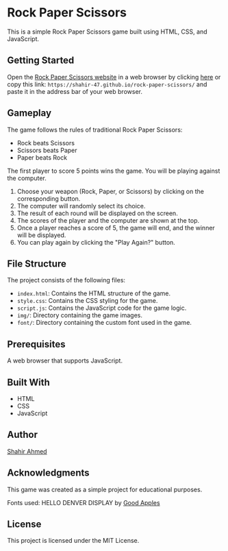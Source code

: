 # Rock Paper Scissors

This is a simple Rock Paper Scissors game built using HTML, CSS, and JavaScript.

## Getting Started

Open the [Rock Paper Scissors website](https://shahir-47.github.io/rock-paper-scissors/) in a web browser by clicking [here](https://shahir-47.github.io/rock-paper-scissors/) or copy this link: `https://shahir-47.github.io/rock-paper-scissors/` and paste it in the address bar of your web browser.

## Gameplay

The game follows the rules of traditional Rock Paper Scissors:

- Rock beats Scissors
- Scissors beats Paper
- Paper beats Rock

The first player to score 5 points wins the game.
You will be playing against the computer.

1. Choose your weapon (Rock, Paper, or Scissors) by clicking on the corresponding button.
2. The computer will randomly select its choice.
3. The result of each round will be displayed on the screen.
4. The scores of the player and the computer are shown at the top.
5. Once a player reaches a score of 5, the game will end, and the winner will be displayed.
6. You can play again by clicking the "Play Again?" button.

## File Structure

The project consists of the following files:

- `index.html`: Contains the HTML structure of the game.
- `style.css`: Contains the CSS styling for the game.
- `script.js`: Contains the JavaScript code for the game logic.
- `img/`: Directory containing the game images.
- `font/`: Directory containing the custom font used in the game.

## Prerequisites

A web browser that supports JavaScript.

## Built With

- HTML
- CSS
- JavaScript

## Author

[Shahir Ahmed](https://github.com/shahir-47)

## Acknowledgments

This game was created as a simple project for educational purposes.

Fonts used: HELLO DENVER DISPLAY by [Good Apples](https://www.1001fonts.com/hello-denver-display-font.html)

## License

This project is licensed under the MIT License.
